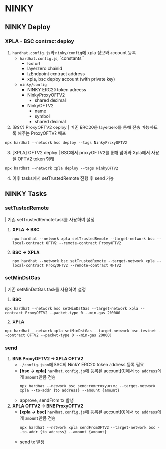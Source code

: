 # NINKY
## NINKY Deploy
### XPLA - BSC contract deploy
1. `hardhat.config.js`와 `ninky/config`에 xpla 정보와 account 등록
   - `hardhat.config.js`, `constants``
     - lcd url
     - layerzero chainid
     - lzEndpoint contract address
     - xpla, bsc deploy account (with private key)
   - `ninky/config`
     - NINKY ERC20 token adreess
     - NinkyProxyOFTV2
       - shared decimal
     - NinkyOFTV2
       - name
       - symbol
       - shared decimal
2. [BSC] ProxyOFTV2 deploy
| 기존 ERC20을 layerzero를 통해 전송 가능하도록 해주는 ProxyOFTV2 배포
``` shell
npx hardhat --network bsc deploy --tags NinkyProxyOFTV2
```
3. [XPLA] OFTV2 deploy
| BSC에서 proxyOFTV2를 통해 넘어와 Xpla에서 사용될 OFTV2 token 형태
``` shell
npx hardhat --network xpla deploy --tags NinkyOFTV2
```
4. 이후 tasks에서 setTrustedRemote 진행 후 send 가능
   
## NINKY Tasks
### setTustedRemote
| 기존 setTrustedRemote task를 사용하여 설정
1. **XPLA -> BSC**
    ``` shell
    npx hardhat --network xpla setTrustedRemote --target-network bsc --local-contract OFTV2 --remote-contract ProxyOFTV2
    ```
2. **BSC -> XPLA**
    ``` shell
    npx hardhat --network bsc setTrustedRemote --target-network xpla --local-contract ProxyOFTV2 --remote-contract OFTV2
    ```

### setMinDstGas
| 기존 setMinDstGas task를 사용하여 설정
1. **BSC**
```shell
npx hardhat --network bsc setMinDstGas --target-network xpla --contract ProxyOFTV2 --packet-type 0 --min-gas 200000
```

2. **XPLA**
```shell
npx hardhat --network xpla setMinDstGas --target-network bsc-testnet --contract OFTV2 --packet-type 0 --min-gas 200000
```

### send
1. **BNB ProxyOFTV2 -> XPLA OFTV2**
   - `./config.json`에 BSC의 NinkY ERC20 token address 등록 필요
   - **[bsc -> xpla]** `hardhat.config.js`에 등록된 account[0]에서 `to address`에게 `amount`만큼 전송
        ``` shell
        npx hardhat --network bsc sendFromProxyOFTV2 --target-network xpla --to-addr {to address} --amount {amount}
        ```
   - approve, sendFrom tx 발생
2. **XPLA OFTV2 -> BNB ProxyOFTV2**
   - **[xpla -> bsc]** `hardhat.config.js`에 등록된 account[0]에서 `to address`에게 `amount`만큼 전송
        ``` shell
        npx hardhat --network xpla sendFromOFTV2 --target-network bsc --to-addr {to address} --amount {amount}
        ```
   - send tx 발생